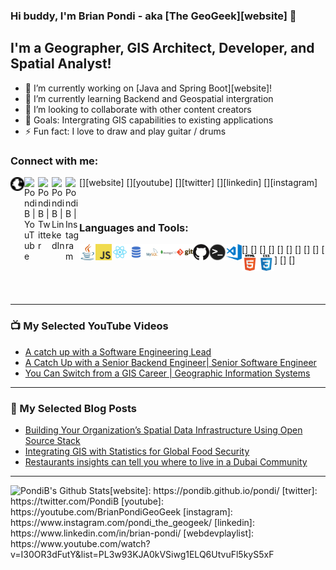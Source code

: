 ### Hi buddy, I'm Brian Pondi - aka [The GeoGeek][website] 👋

## I'm a Geographer, GIS Architect, Developer, and Spatial Analyst!
- 🔭 I’m currently working on  [Java and Spring Boot][website]!
- 🌱 I’m currently learning Backend and Geospatial intergration
- 👯 I’m looking to collaborate with other content creators
- 🥅 Goals: Intergrating GIS capabilities to existing applications
- ⚡ Fun fact: I love to draw and play guitar / drums

### Connect with me:

[<img align="left" alt="https://pondib.github.io/pondi/" width="22px" src="https://raw.githubusercontent.com/iconic/open-iconic/master/svg/globe.svg" />][website]
[<img align="left" alt="PondiB | YouTube" width="22px" src="https://cdn.jsdelivr.net/npm/simple-icons@v3/icons/youtube.svg" />][youtube]
[<img align="left" alt="PondiB  | Twitter" width="22px" src="https://cdn.jsdelivr.net/npm/simple-icons@v3/icons/twitter.svg" />][twitter]
[<img align="left" alt="PondiB  | LinkedIn" width="22px" src="https://cdn.jsdelivr.net/npm/simple-icons@v3/icons/linkedin.svg" />][linkedin]
[<img align="left" alt="PondiB  | Instagram" width="22px" src="https://cdn.jsdelivr.net/npm/simple-icons@v3/icons/instagram.svg" />][instagram]

<br />

### Languages and Tools:
[<img align="left" alt="Sass" width="26px" src="https://raw.githubusercontent.com/github/explore/80688e429a7d4ef2fca1e82350fe8e3517d3494d/topics/java/java.png" />]
[<img align="left" alt="JavaScript" width="26px" src="https://raw.githubusercontent.com/github/explore/80688e429a7d4ef2fca1e82350fe8e3517d3494d/topics/javascript/javascript.png" />]
[<img align="left" alt="React" width="26px" src="https://raw.githubusercontent.com/github/explore/80688e429a7d4ef2fca1e82350fe8e3517d3494d/topics/react/react.png" />]
[<img align="left" alt="SQL" width="26px" src="https://raw.githubusercontent.com/github/explore/80688e429a7d4ef2fca1e82350fe8e3517d3494d/topics/sql/sql.png" />]
[<img align="left" alt="MySQL" width="26px" src="https://raw.githubusercontent.com/github/explore/80688e429a7d4ef2fca1e82350fe8e3517d3494d/topics/mysql/mysql.png" />]
[<img align="left" alt="MongoDB" width="26px" src="https://raw.githubusercontent.com/github/explore/80688e429a7d4ef2fca1e82350fe8e3517d3494d/topics/mongodb/mongodb.png" />]
[<img align="left" alt="Git" width="26px" src="https://raw.githubusercontent.com/github/explore/80688e429a7d4ef2fca1e82350fe8e3517d3494d/topics/git/git.png" />]
[<img align="left" alt="GitHub" width="26px" src="https://raw.githubusercontent.com/github/explore/78df643247d429f6cc873026c0622819ad797942/topics/github/github.png" />]
[<img align="left" alt="HTML5" width="26px" src="https://raw.githubusercontent.com/github/explore/80688e429a7d4ef2fca1e82350fe8e3517d3494d/topics/terminal/terminal.png" />]
[<img align="left" alt="Visual Studio Code" width="26px" src="https://raw.githubusercontent.com/github/explore/80688e429a7d4ef2fca1e82350fe8e3517d3494d/topics/visual-studio-code/visual-studio-code.png" />]
[<img align="left" alt="HTML5" width="26px" src="https://raw.githubusercontent.com/github/explore/80688e429a7d4ef2fca1e82350fe8e3517d3494d/topics/html/html.png" />]
[<img align="left" alt="CSS3" width="26px" src="https://raw.githubusercontent.com/github/explore/80688e429a7d4ef2fca1e82350fe8e3517d3494d/topics/css/css.png" />]

<br />
<br />

---

### 📺 My Selected YouTube Videos
<!-- YOUTUBE:START -->
- [A catch up with a Software Engineering Lead](https://www.youtube.com/watch?v=hQQ-7qBhFjo&list=PL3w93KJA0kVSiwg1ELQ6UtvuFl5kyS5xF&index=5)
- [A Catch Up with a Senior Backend Engineer| Senior Software Engineer](https://www.youtube.com/watch?v=clOoKcUSy_k&list=PL3w93KJA0kVSiwg1ELQ6UtvuFl5kyS5xF&index=6)
- [You Can Switch from a GIS Career | Geographic Information Systems](https://www.youtube.com/watch?v=uMu62QXaHZc&t=24s)
<!-- YOUTUBE:END -->

---

### 📕 My Selected Blog Posts
<!-- BLOG-POST-LIST:START -->
- [Building Your Organization’s Spatial Data Infrastructure Using Open Source Stack](https://medium.com/swlh/building-your-organizations-spatial-data-infrastructure-using-open-source-stack-d3f601fcc33a)
- [Integrating GIS with Statistics for Global Food Security](https://medium.com/swlh/integrating-gis-with-statistics-for-global-food-security-daace5ee8e5e)
- [Restaurants insights can tell you where to live in a Dubai Community](https://medium.com/swlh/restaurants-insights-can-tell-you-where-to-live-in-a-dubai-community-405389604772)
<!-- BLOG-POST-LIST:END -->

---

<img align="left" alt="PondiB's Github Stats" src="https://github-readme-stats.vercel.app/api?username=PondiB&show_icons=true&hide_border=true" />
[website]: https://pondib.github.io/pondi/
[twitter]: https://twitter.com/PondiB
[youtube]: https://youtube.com/BrianPondiGeoGeek
[instagram]: https://www.instagram.com/pondi_the_geogeek/
[linkedin]: https://www.linkedin.com/in/brian-pondi/
[webdevplaylist]: https://www.youtube.com/watch?v=I30OR3dFutY&list=PL3w93KJA0kVSiwg1ELQ6UtvuFl5kyS5xF
